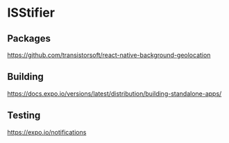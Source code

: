 # ISStifier

## Packages

https://github.com/transistorsoft/react-native-background-geolocation


## Building

https://docs.expo.io/versions/latest/distribution/building-standalone-apps/

## Testing

https://expo.io/notifications
